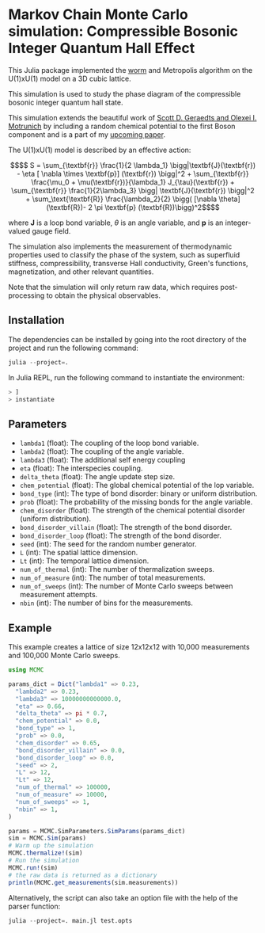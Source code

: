 # Markov Chain Monte Carlo simulation: Compressible Bosonic Integer Quantum Hall Effect 

This Julia package implemented the [worm](https://arxiv.org/abs/cond-mat/0103146) and Metropolis algorithm on the U(1)xU(1) model on a 3D cubic lattice.

This simulation is used to study the phase diagram of the compressible bosonic integer quantum hall state.

This simulation extends the beautiful work of [Scott D. Geraedts and Olexei I. Motrunich](https://arxiv.org/abs/1302.1436) by including a random chemical potential to the first Boson component and is a part of my [upcoming paper](https://kakkarav.com/publications/).

The U(1)xU(1) model is described by an effective action:
```math
$$ S = \sum_{\textbf{r}} \frac{1}{2 \lambda_1} \bigg|\textbf{J}(\textbf{r}) - \eta [ \nabla \times \textbf{p}] (\textbf{r}) \bigg|^2 
+ \sum_{\textbf{r}} \frac{\mu_0 + \mu(\textbf{r})}{\lambda_1} J_{\tau}(\textbf{r})
+ \sum_{\textbf{r}} \frac{1}{2\lambda_3} \bigg| \textbf{J}(\textbf{r}) \bigg|^2
+ \sum_\text{\textbf{R}} \frac{\lambda_2}{2} \bigg( [\nabla \theta] (\textbf{R})- 2 \pi \textbf{p} (\textbf{R})\bigg)^2$$
```
where $\textbf{J}$ is a loop bond variable, $\theta$ is an angle variable, and $\textbf{p}$ is an integer-valued gauge field.

The simulation also implements the measurement of thermodynamic properties used to classify the phase of the system, such as superfluid stiffness, compressibility, transverse Hall conductivity, Green's functions, magnetization, and other relevant quantities.

Note that the simulation will only return raw data, which requires post-processing to obtain the physical observables.


## Installation

The dependencies can be installed by going into the root directory of the project and run the following command:

```julia
julia --project=.
```

In Julia REPL, run the following command to instantiate the environment:

```julia
> ]
> instantiate
```

## Parameters

-  `lambda1` (float): The coupling of the loop bond variable.
-  `lambda2` (float): The coupling of the angle variable.
-  `lambda3` (float): The additional self energy coupling 
- `eta` (float): The interspecies coupling.
- `delta_theta` (float): The angle update step size.
- `chem_potential` (float): The global chemical potential of the lop variable.
- `bond_type` (int): The type of bond disorder: binary or uniform distribution.
- `prob` (float): The probability of the missing bonds for the angle variable.
- `chem_disorder` (float): The strength of the chemical potential disorder (uniform distribution).
- `bond_disorder_villain` (float): The strength of the bond disorder.
- `bond_disorder_loop` (float): The strength of the bond disorder.
- `seed` (int): The seed for the random number generator.
- `L` (int): The spatial lattice dimension.
- `Lt` (int): The temporal lattice dimension.
- `num_of_thermal` (int): The number of thermalization sweeps.
- `num_of_measure` (int): The number of total measurements.
- `num_of_sweeps` (int): The number of Monte Carlo sweeps between measurement attempts.
- `nbin` (int): The number of bins for the measurements.

## Example

This example creates a lattice of size 12x12x12 with 10,000 measurements and 100,000 Monte Carlo sweeps.

```julia
using MCMC

params_dict = Dict("lambda1" => 0.23,
  "lambda2" => 0.23,
  "lambda3" => 10000000000000.0,
  "eta" => 0.66,
  "delta_theta" => pi * 0.7,
  "chem_potential" => 0.0,
  "bond_type" => 1,
  "prob" => 0.0,
  "chem_disorder" => 0.65,
  "bond_disorder_villain" => 0.0,
  "bond_disorder_loop" => 0.0,
  "seed" => 2,
  "L" => 12,
  "Lt" => 12,
  "num_of_thermal" => 100000,
  "num_of_measure" => 10000,
  "num_of_sweeps" => 1,
  "nbin" => 1,
)

params = MCMC.SimParameters.SimParams(params_dict)
sim = MCMC.Sim(params)
# Warm up the simulation
MCMC.thermalize!(sim)
# Run the simulation
MCMC.run!(sim)
# the raw data is returned as a dictionary
println(MCMC.get_measurements(sim.measurements))
```

Alternatively, the script can also take an option file with the help of the parser function:
```julia
julia --project=. main.jl test.opts
```

